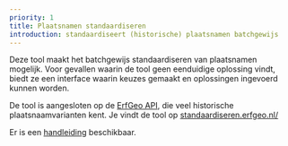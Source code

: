 ```yaml
---
priority: 1
title: Plaatsnamen standaardiseren
introduction: standaardiseert (historische) plaatsnamen batchgewijs
---
```



Deze tool maakt het batchgewijs standaardiseren van plaatsnamen mogelijk. Voor gevallen waarin de tool geen eenduidige oplossing vindt, biedt ze een interface waarin keuzes gemaakt en oplossingen ingevoerd kunnen worden.

De tool is aangesloten op de [ErfGeo API](/tools/api.html), die veel historische plaatsnaamvarianten kent. Je vindt de tool op [standaardiseren.erfgeo.nl/](http://standaardiseren.erfgeo.nl/)

Er is een [handleiding](/wat-hoe/standaardiseertool.html) beschikbaar.